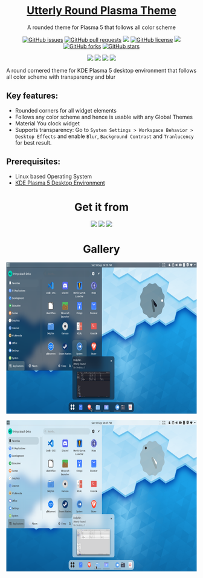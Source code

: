 <p align="center">
 <a href="https://himdek.com/Utterly-Round-Plasma-Style/"><h1 align="center">Utterly Round Plasma Theme</h1></a>
 <p align="center">A rounded theme for Plasma 5 that follows all color scheme</p>
</p>

<p class="buttons" align="center">
 <a href="https://github.com/HimDek/Utterly-Round-Plasma-Style/issues"><img alt="GitHub issues" src="https://img.shields.io/github/issues/HimDek/Utterly-Round-Plasma-Style?style=flat-square"></a>
 <a href="https://github.com/HimDek/Utterly-Round-Plasma-Style/pulls"><img alt="GitHub pull requests" src="https://img.shields.io/github/issues-pr/himdek/Utterly-Round-Plasma-Style?style=flat-square"></a>
 <a href="https://github.com/HimDek/Utterly-Round-Plasma-Style/"><img src="https://img.shields.io/badge/GitHub-View%20sourcecode-blue?style=flat-square&logo=github&color=blueviolet" /></a>
 <a href="https://github.com/HimDek/Utterly-Round-Plasma-Style/blob/master/LICENSE.md"><img alt="GitHub license" src="https://img.shields.io/github/license/HimDek/Utterly-Round-Plasma-Style?style=flat-square"></a>
 <a href="https://github.com/HimDek/Utterly-Round-Plasma-Style/actions/workflows/pages/pages-build-deployment/"><img src="https://img.shields.io/github/deployments/HimDek/Utterly-Round-Plasma-Style/github-pages?label=WebPage%20build%20status&logo=InternetExplorer&style=flat-square" /></a>
 <a href="https://github.com/HimDek/Utterly-Round-Plasma-Style/network"><img alt="GitHub forks" src="https://img.shields.io/github/forks/HimDek/Utterly-Round-Plasma-Style?style=flat-square"></a>
 <a href="https://github.com/HimDek/Utterly-Round-Plasma-Style/stargazers"><img alt="GitHub stars" src="https://img.shields.io/github/stars/HimDek/Utterly-Round-Plasma-Style?style=flat-square"></a>
</p>

<p class="buttons" align="center">
  <a href="#gallery"><img src="https://img.shields.io/badge/View%20Screenshots-blueviolet?style=for-the-badge" /></a>
  <a href="https://himdek.com/?tab=donate"><img src="https://img.shields.io/badge/Donate-Support%20me-green?style=for-the-badge&logo=Razorpay" /></a> 
  <a href="https://himdek.com/Utterly-Round-Plasma-Style/"><img class="invisible" src="https://img.shields.io/badge/himdek.com-View%20in%20Website-blue?style=for-the-badge&logo=Internet-Explorer&color=blue" /></a>
  <a href="#prerequisites"><img src="https://img.shields.io/badge/Install-green?style=for-the-badge" /></a>
</p>

A round cornered theme for KDE Plasma 5 desktop environment that follows all color scheme with transparency and blur

## Key features:

* Rounded corners for all widget elements
* Follows any color scheme and hence is usable with any Global Themes
* Material You clock widget
* Supports transparency: Go to `System Settings > Workspace Behavior > Desktop Effects` and enable `Blur`, `Background Contrast` and `Tranlucency` for best result.

## Prerequisites:

* Linux based Operating System
* [KDE Plasma 5 Desktop Environment](https://kde.org/plasma-desktop/)

<h1 align="center">Get it from</h1>

<p align="center">
  <a href="https://www.pling.com/p/1901768"><img height="50px" src="https://img.shields.io/badge/Pling%20Store-informational?style=for-the-badge&color=orange" /></a>
  <a href="https://store.kde.org/p/1901768"><img height="50px" src="https://img.shields.io/badge/KDE%20Store-informational?style=for-the-badge&logo=KDE" /></a>
  <a href="https://www.opendesktop.org/p/1901768"><img height="50px" src="https://img.shields.io/badge/openDesktop-informational?style=for-the-badge&color=blueviolet" /></a>
</p>

<h1 id="gallery" align="center">Gallery</h1>

<p align="center">
<img height="400px" src="assets/20220910_163156_Dark.png" align="center"/>
<br /><br />
<img height="400px" src="assets/20220910_163212_Light.png" align="center"/>
</p>
